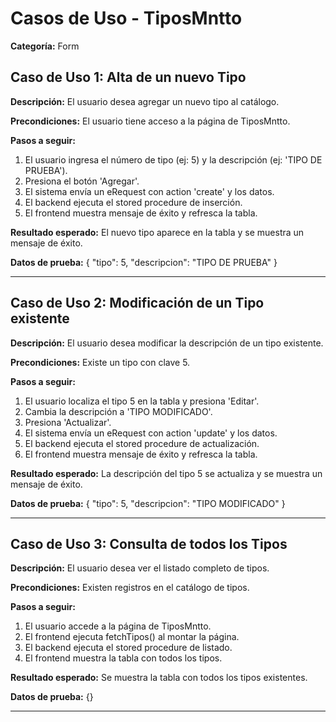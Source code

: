 # Casos de Uso - TiposMntto

**Categoría:** Form

## Caso de Uso 1: Alta de un nuevo Tipo

**Descripción:** El usuario desea agregar un nuevo tipo al catálogo.

**Precondiciones:**
El usuario tiene acceso a la página de TiposMntto.

**Pasos a seguir:**
1. El usuario ingresa el número de tipo (ej: 5) y la descripción (ej: 'TIPO DE PRUEBA').
2. Presiona el botón 'Agregar'.
3. El sistema envía un eRequest con action 'create' y los datos.
4. El backend ejecuta el stored procedure de inserción.
5. El frontend muestra mensaje de éxito y refresca la tabla.

**Resultado esperado:**
El nuevo tipo aparece en la tabla y se muestra un mensaje de éxito.

**Datos de prueba:**
{ "tipo": 5, "descripcion": "TIPO DE PRUEBA" }

---

## Caso de Uso 2: Modificación de un Tipo existente

**Descripción:** El usuario desea modificar la descripción de un tipo existente.

**Precondiciones:**
Existe un tipo con clave 5.

**Pasos a seguir:**
1. El usuario localiza el tipo 5 en la tabla y presiona 'Editar'.
2. Cambia la descripción a 'TIPO MODIFICADO'.
3. Presiona 'Actualizar'.
4. El sistema envía un eRequest con action 'update' y los datos.
5. El backend ejecuta el stored procedure de actualización.
6. El frontend muestra mensaje de éxito y refresca la tabla.

**Resultado esperado:**
La descripción del tipo 5 se actualiza y se muestra un mensaje de éxito.

**Datos de prueba:**
{ "tipo": 5, "descripcion": "TIPO MODIFICADO" }

---

## Caso de Uso 3: Consulta de todos los Tipos

**Descripción:** El usuario desea ver el listado completo de tipos.

**Precondiciones:**
Existen registros en el catálogo de tipos.

**Pasos a seguir:**
1. El usuario accede a la página de TiposMntto.
2. El frontend ejecuta fetchTipos() al montar la página.
3. El backend ejecuta el stored procedure de listado.
4. El frontend muestra la tabla con todos los tipos.

**Resultado esperado:**
Se muestra la tabla con todos los tipos existentes.

**Datos de prueba:**
{}

---

